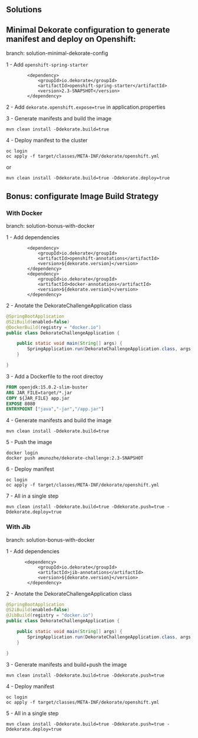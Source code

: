 ## Solutions

## Minimal Dekorate configuration to generate manifest and deploy on Openshift:

branch: solution-minimal-dekorate-config

1 - Add `openshift-spring-starter`
```
        <dependency>
			<groupId>io.dekorate</groupId>
			<artifactId>openshift-spring-starter</artifactId>
			<version>2.3-SNAPSHOT</version>
		</dependency>
```

2 - Add `dekorate.openshift.expose=true` in application.properties

3 - Generate manifests and build the image
```shell
mvn clean install -Ddekorate.build=true
```

4 - Deploy manifest to the cluster
```shell
oc login
oc apply -f target/classes/META-INF/dekorate/openshift.yml
```
or
```shell
mvn clean install -Ddekorate.build=true -Ddekorate.deploy=true
```
    
## Bonus: configurate Image Build Strategy

### With Docker

branch: solution-bonus-with-docker

1 - Add dependencies
```shell
        <dependency>
			<groupId>io.dekorate</groupId>
			<artifactId>openshift-annotations</artifactId>
			<version>${dekorate.version}</version>
		</dependency>
		<dependency>
			<groupId>io.dekorate</groupId>
			<artifactId>docker-annotations</artifactId>
			<version>${dekorate.version}</version>
		</dependency>
```

2 - Anotate the DekorateChallengeApplication class

```java
@SpringBootApplication
@S2iBuild(enabled=false)
@DockerBuild(registry = "docker.io")
public class DekorateChallengeApplication {

	public static void main(String[] args) {
		SpringApplication.run(DekorateChallengeApplication.class, args);
	}

}
```

3 - Add a Dockerfile to the root directoy

```dockerfile
FROM openjdk:15.0.2-slim-buster
ARG JAR_FILE=target/*.jar
COPY ${JAR_FILE} app.jar
EXPOSE 8080
ENTRYPOINT ["java","-jar","/app.jar"]
```

4 - Generate manifests and build the image
```shell
mvn clean install -Ddekorate.build=true
```

5 - Push the image
```shell
docker login
docker push amunozhe/dekorate-challenge:2.3-SNAPSHOT
```

6 - Deploy manifest
```shell
oc login
oc apply -f target/classes/META-INF/dekorate/openshift.yml
```

7 - All in a single step
```shell
mvn clean install -Ddekorate.build=true -Ddekorate.push=true -Ddekorate.deploy=true
```

### With Jib

branch: solution-bonus-with-docker

1 - Add dependencies
```shell
       <dependency>
			<groupId>io.dekorate</groupId>
			<artifactId>jib-annotations</artifactId>
			<version>${dekorate.version}</version>
		</dependency>
```

2 - Anotate the DekorateChallengeApplication class

```java
@SpringBootApplication
@S2iBuild(enabled=false)
@JibBuild(registry = "docker.io")
public class DekorateChallengeApplication {

	public static void main(String[] args) {
		SpringApplication.run(DekorateChallengeApplication.class, args);
	}

}
```
3 - Generate manifests and build+push the image
```shell
mvn clean install -Ddekorate.build=true -Ddekorate.push=true
```

4 - Deploy manifest
```shell
oc login
oc apply -f target/classes/META-INF/dekorate/openshift.yml
```

5 - All in a single step
```shell
mvn clean install -Ddekorate.build=true -Ddekorate.push=true -Ddekorate.deploy=true
```